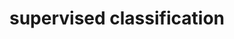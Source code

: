 ---
layout: post
title: supervised classification 
lecture: L09-SCbasic
lectureVersion: 
extraContent: L08-regReview
notes: <a href="https://www.youtube.com/watch?v=IpGxLWOIZy4&list=PLs8w1Cdi-zvavXlPXEAsWIh4Cgh83pZPO&index=4"> Useful Video</a> 
tags:
- 1Basic
---